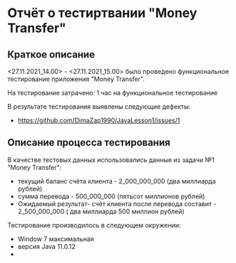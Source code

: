 # Отчёт о тестиртвании "Money Transfer"

## Краткое описание

<27.11.2021_14.00> - <27.11.2021_15.00> было проведено функциональное тестирование приложения "Money Transfer".

На тестирование затрачено: 1 час на функциональное тестирование

В результате тестирования выявлены следующие дефекты:
* https://github.com/DimaZap1990/JavaLesson1/issues/1


## Описание процесса тестирования


В качестве тестовых данных использовались данные из задачи №1 "Money Transfer":
* текущий баланс счёта клиента - 2_000_000_000 (два миллиарда рублей)
* сумма перевода - 500_000_000 (пятьсот миллионов рублей)
* Ожидаемый результат- счёт клиента после перевода составит - 2_500_000_000 ( два миллиарда 500 миллион рублей)

Тестирование производилось в следующем окружении:
* Window 7 максимальная
* версия Java 11.0.12
* 